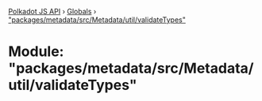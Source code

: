[Polkadot JS API](../README.md) › [Globals](../globals.md) › ["packages/metadata/src/Metadata/util/validateTypes"](_packages_metadata_src_metadata_util_validatetypes_.md)

# Module: "packages/metadata/src/Metadata/util/validateTypes"


